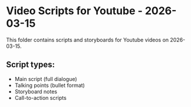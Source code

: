 # Video Scripts for Youtube - 2026-03-15

This folder contains scripts and storyboards for Youtube videos on 2026-03-15.

## Script types:
- Main script (full dialogue)
- Talking points (bullet format)
- Storyboard notes
- Call-to-action scripts
